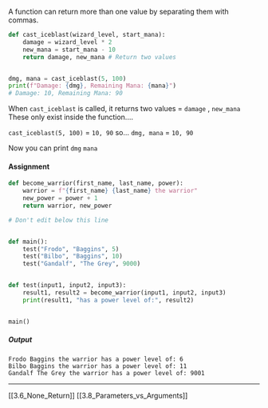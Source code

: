 A function can return more than one value by separating them with commas.

``` python
def cast_iceblast(wizard_level, start_mana):
    damage = wizard_level * 2
    new_mana = start_mana - 10
    return damage, new_mana # Return two values


dmg, mana = cast_iceblast(5, 100)
print(f"Damage: {dmg}, Remaining Mana: {mana}")
# Damage: 10, Remaining Mana: 90
```

When ```cast_iceblast``` is called, it returns two values = ```damage``` , ```new_mana```
These only exist inside the function.... 

```cast_iceblast(5, 100)``` = ```10, 90``` 
so...
```dmg, mana``` = ```10, 90```

Now you can print ```dmg``` ```mana``` 

#### Assignment

``` python
def become_warrior(first_name, last_name, power):
    warrior = f"{first_name} {last_name} the warrior"
    new_power = power + 1
    return warrior, new_power

# Don't edit below this line


def main():
    test("Frodo", "Baggins", 5)
    test("Bilbo", "Baggins", 10)
    test("Gandalf", "The Grey", 9000)


def test(input1, input2, input3):
    result1, result2 = become_warrior(input1, input2, input3)
    print(result1, "has a power level of:", result2)


main()
```

##### Output

```
Frodo Baggins the warrior has a power level of: 6
Bilbo Baggins the warrior has a power level of: 11
Gandalf The Grey the warrior has a power level of: 9001
```

---
[[3.6_None_Return]]
[[3.8_Parameters_vs_Arguments]] 